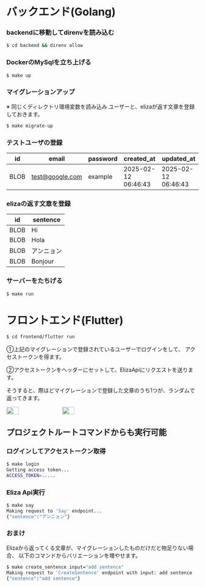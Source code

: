 # バックエンド(Golang)

### backendに移動してdirenvを読み込む
```sh
$ cd backend && direnv allow
```

### DockerのMySqlを立ち上げる
```sh
$ make up
```

### マイグレーションアップ
※ 同じくディレクトリ環境変数を読み込み
ユーザーと、elizaが返す文章を登録しておきます。
```sh
$ make migrate-up
```

### テストユーザの登録

| id   | email             | password | created_at          | updated_at         |
|------|-------------------|----------|---------------------|--------------------|
| BLOB | test@google.com    | example  | 2025-02-12 06:46:43 | 2025-02-12 06:46:43 |

### elizaの返す文章を登録

| id   | sentence |
|------|----------|
| BLOB | Hi       |
| BLOB | Hola     |
| BLOB | アンニョン  |
| BLOB | Bonjour  |



### サーバーをたちげる
```sh
$ make run
```

# フロントエンド(Flutter)

```sh
$ cd frontend/flutter run
```

①上記のマイグレーションで登録されているユーザーでログインをして、
アクセストークンを得ます。

②アクセストークンをヘッダーにセットして、ElizaApiにリクエストを送ります。


そうすると、際ほどマイグレーションで登録した文章のうち1つが、ランダムで返ってきます。

<div style="display: flex; gap: 20px;"> <img src="https://github.com/user-attachments/assets/646b45b7-6a83-4a5d-be67-678b88938099" width="25%" /> <img src="https://github.com/user-attachments/assets/af48e9f7-2503-4bf3-8c4b-51359faa3640" width="25%" /> </div>


## プロジェクトルートコマンドからも実行可能

### ログインしてアクセストークン取得
```sh
$ make login
Getting access token...
ACCESS_TOKEN=.....
```

### Eliza Api実行
```sh
$ make say
Making request to 'Say' endpoint...
{"sentence":"アンニョン"}
```

### おまけ
Elizaから返ってくる文章が、マイグレーションしたものだけだと物足りない場合、
以下のコマンドからバリエーションを増やせます。
```sh
$ make create_sentence input="add sentence"
Making request to 'CreateSentence' endpoint with input: add sentence
{"sentence":"add sentence"}
```

